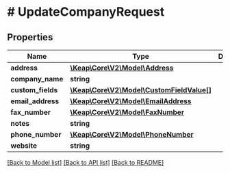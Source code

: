 # # UpdateCompanyRequest

## Properties

Name | Type | Description | Notes
------------ | ------------- | ------------- | -------------
**address** | [**\Keap\Core\V2\Model\Address**](Address.md) |  | [optional]
**company_name** | **string** |  | [optional]
**custom_fields** | [**\Keap\Core\V2\Model\CustomFieldValue[]**](CustomFieldValue.md) |  | [optional]
**email_address** | [**\Keap\Core\V2\Model\EmailAddress**](EmailAddress.md) |  | [optional]
**fax_number** | [**\Keap\Core\V2\Model\FaxNumber**](FaxNumber.md) |  | [optional]
**notes** | **string** |  | [optional]
**phone_number** | [**\Keap\Core\V2\Model\PhoneNumber**](PhoneNumber.md) |  | [optional]
**website** | **string** |  | [optional]

[[Back to Model list]](../../README.md#models) [[Back to API list]](../../README.md#endpoints) [[Back to README]](../../README.md)
